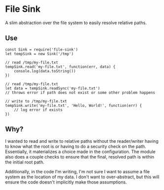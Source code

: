 # File Sink

A slim abstraction over the file system to easily resolve relative paths.

## Use

```
const Sink = require('file-sink')
let tempSink = new Sink('/tmp')

// read /tmp/my-file.txt
tempSink.read('my-file.txt', function(err, data) {
	console.log(data.toString())
})

// read /tmp/my-file.txt
let data = tempSink.readSync('my-file.txt')
// throws error if path does not exist or some other problem happens

// write to /tmp/my-file.txt
tempSink.write('my-file.txt', 'Hello, World!', function(err) {
	// log error if exists
})

```

## Why?

I wanted to read and write to relative paths without the reader/writer having to
know what the root is or having to do a security check on the path. Essentially, 
it materializes a choice made in the configuration. The module also
does a couple checks to ensure that the final, resolved path is within the
initial root path. 

Additionally, in the code I'm writing, I'm not sure I want to assume a file 
system as the location of my data. I don't want to over-abstract, but this will 
ensure the code doesn't implicitly make those assumptions.